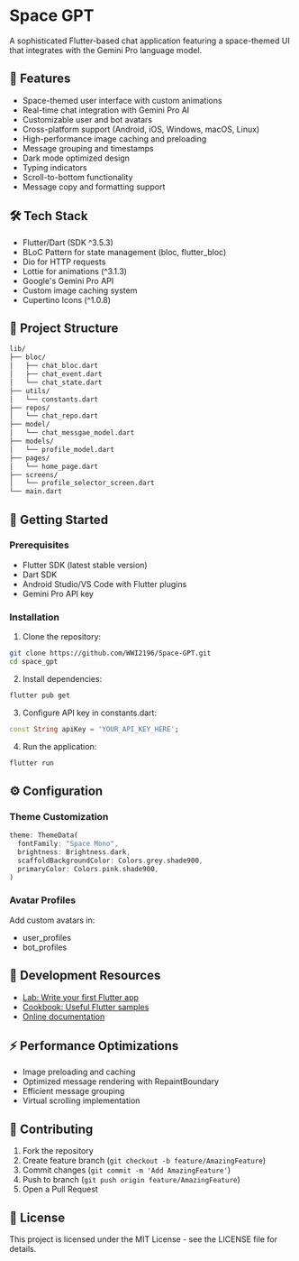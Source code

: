 # Space GPT

A sophisticated Flutter-based chat application featuring a space-themed UI that integrates with the Gemini Pro language model.

## 🚀 Features

- Space-themed user interface with custom animations
- Real-time chat integration with Gemini Pro AI
- Customizable user and bot avatars
- Cross-platform support (Android, iOS, Windows, macOS, Linux)
- High-performance image caching and preloading
- Message grouping and timestamps
- Dark mode optimized design
- Typing indicators
- Scroll-to-bottom functionality
- Message copy and formatting support

## 🛠 Tech Stack

- Flutter/Dart (SDK ^3.5.3)
- BLoC Pattern for state management (bloc, flutter_bloc)
- Dio for HTTP requests
- Lottie for animations (^3.1.3)
- Google's Gemini Pro API
- Custom image caching system
- Cupertino Icons (^1.0.8)

## 📁 Project Structure

```bash
lib/
├── bloc/
│   ├── chat_bloc.dart                 
│   ├── chat_event.dart
│   └── chat_state.dart              
├── utils/
│   └── constants.dart                  
├── repos/
│   └── chat_repo.dart  
├── model/
│   └── chat_messgae_model.dart                              
├── models/
│   └── profile_model.dart                  
├── pages/
│   └── home_page.dart
├── screens/
│   └── profile_selector_screen.dart               
└── main.dart                     
```

## 🚦 Getting Started

### Prerequisites

- Flutter SDK (latest stable version)
- Dart SDK
- Android Studio/VS Code with Flutter plugins
- Gemini Pro API key

### Installation

1. Clone the repository:
```bash
git clone https://github.com/WWI2196/Space-GPT.git
cd space_gpt
```

2. Install dependencies:
```bash
flutter pub get
```

3. Configure API key in constants.dart:
```dart
const String apiKey = 'YOUR_API_KEY_HERE';
```

4. Run the application:
```bash
flutter run
```

## ⚙️ Configuration

### Theme Customization
```dart
theme: ThemeData(
  fontFamily: "Space Mono",
  brightness: Brightness.dark,
  scaffoldBackgroundColor: Colors.grey.shade900,
  primaryColor: Colors.pink.shade900,
)
```

### Avatar Profiles
Add custom avatars in:
- user_profiles
- bot_profiles

## 🔧 Development Resources

- [Lab: Write your first Flutter app](https://docs.flutter.dev/get-started/codelab)
- [Cookbook: Useful Flutter samples](https://docs.flutter.dev/cookbook)
- [Online documentation](https://docs.flutter.dev/)

## ⚡ Performance Optimizations

- Image preloading and caching
- Optimized message rendering with RepaintBoundary
- Efficient message grouping
- Virtual scrolling implementation

## 🤝 Contributing

1. Fork the repository
2. Create feature branch (`git checkout -b feature/AmazingFeature`)
3. Commit changes (`git commit -m 'Add AmazingFeature'`)
4. Push to branch (`git push origin feature/AmazingFeature`)
5. Open a Pull Request

## 📄 License

This project is licensed under the MIT License - see the LICENSE file for details.
